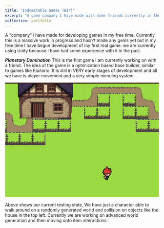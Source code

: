 ```yaml
---
title: "Indomitable Games (WIP)"
excerpt: "A game company I have made with some friends currently in the process of making our first game"
collection: portfolio
---
```


A "company" i have made for developing games in my free time. Currently this is a massive work in progress and hasn't made any gems yet but in my free time I have begun development of my first real game. we are currently using Unity because I have had some experience with it in the past.

***Planetary Domination***
This is the first game I am currently working on with a friend. The idea of the game is a optimization based base builder, similar to games like Factorio. It is still in VERY early stages of development and all we have is player movement and a very simple menuing system.

![Player Preview](/images/Indomitable%20Games/Planetary%20Domination/Early%20development.png)

Above shows our current testing state, We have just a character able to walk around on a randomly generated world and collision on objects like the house in the top left. Currently we are working on advanced world generation and then moving onto item interactions.